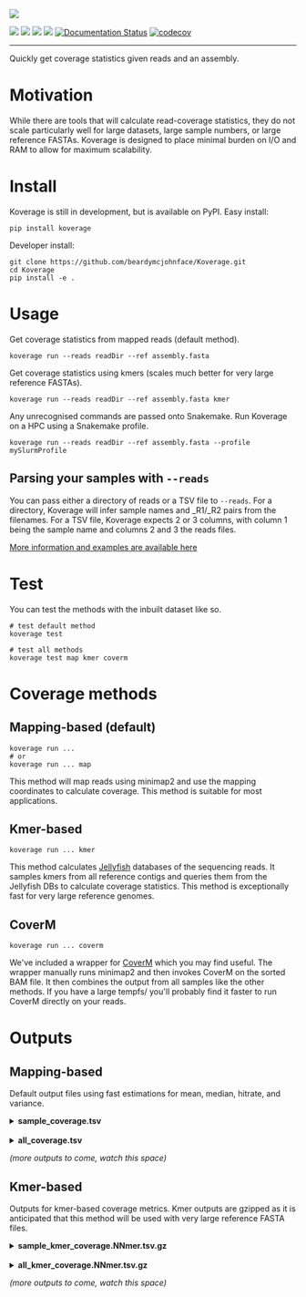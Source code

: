 ![](koverage.png)


[![](https://img.shields.io/static/v1?label=CLI&message=Snaketool&color=blueviolet)](https://github.com/beardymcjohnface/Snaketool)
[![](https://img.shields.io/static/v1?label=Licence&message=MIT&color=black)](https://opensource.org/license/mit/)
[![](https://img.shields.io/static/v1?label=Install%20with&message=PIP&color=success)](https://pypi.org/project/koverage/)
[![](https://github.com/beardymcjohnface/Koverage/actions/workflows/py-app.yaml/badge.svg)](https://github.com/beardymcjohnface/Koverage/actions/workflows/py-app.yaml/)
[![Documentation Status](https://readthedocs.org/projects/koverage/badge/?version=latest)](https://koverage.readthedocs.io/en/latest/?badge=latest)
[![codecov](https://codecov.io/gh/beardymcjohnface/Koverage/branch/main/graph/badge.svg?token=17P2ZEL44U)](https://codecov.io/gh/beardymcjohnface/Koverage)

---

Quickly get coverage statistics given reads and an assembly.

# Motivation

While there are tools that will calculate read-coverage statistics, they do not scale particularly well for large 
datasets, large sample numbers, or large reference FASTAs.
Koverage is designed to place minimal burden on I/O and RAM to allow for maximum scalability.

# Install

Koverage is still in development, but is available on PyPI.
Easy install: 

```shell
pip install koverage
```

Developer install:

```shell
git clone https://github.com/beardymcjohnface/Koverage.git
cd Koverage
pip install -e .
```

# Usage

Get coverage statistics from mapped reads (default method).

```shell
koverage run --reads readDir --ref assembly.fasta
```

Get coverage statistics using kmers (scales much better for very large reference FASTAs).

```shell
koverage run --reads readDir --ref assembly.fasta kmer
```

Any unrecognised commands are passed onto Snakemake.
Run Koverage on a HPC using a Snakemake profile.

```shell
koverage run --reads readDir --ref assembly.fasta --profile mySlurmProfile
```

## Parsing your samples with `--reads`

You can pass either a directory of reads or a TSV file to `--reads`.
For a directory, Koverage will infer sample names and \_R1/\_R2 pairs from the filenames.
For a TSV file, Koverage expects 2 or 3 columns, with column 1 being the sample name and columns 2 and 3 the reads files.

[More information and examples are available here](https://gist.github.com/beardymcjohnface/bb161ba04ae1042299f48a4849e917c8#file-readme-md)

# Test

You can test the methods with the inbuilt dataset like so.

```shell
# test default method
koverage test

# test all methods
koverage test map kmer coverm
```

# Coverage methods

## Mapping-based (default)

```shell
koverage run ...
# or 
koverage run ... map
```

This method will map reads using minimap2 and use the mapping coordinates to calculate coverage.
This method is suitable for most applications.

## Kmer-based

```shell
koverage run ... kmer
```

This method calculates [Jellyfish](https://github.com/gmarcais/Jellyfish) databases of the sequencing reads.
It samples kmers from all reference contigs and queries them from the Jellyfish DBs to calculate coverage statistics.
This method is exceptionally fast for very large reference genomes.

## CoverM

```shell
koverage run ... coverm
```

We've included a wrapper for [CoverM](https://github.com/wwood/CoverM) which you may find useful.
The wrapper manually runs minimap2 and then invokes CoverM on the sorted BAM file. 
It then combines the output from all samples like the other methods.
If you have a large tempfs/ you'll probably find it faster to run CoverM directly on your reads.

# Outputs

## Mapping-based

Default output files using fast estimations for mean, median, hitrate, and variance.

<details>
    <summary><b>sample_coverage.tsv</b></summary>
Per sample and per contig counts.

Column | description
--- | ---
Sample | Sample name derived from read file name
Contig | Contig ID from assembly FASTA
Count | Raw mapped read count
RPM | Reads per million
RPKM | Reads per kilobase million
RPK | Reads per kilobase
TPM | Transcripts per million
Mean | _Estimated_ mean read depth
Median | _Estimated_ median read depth
Hitrate | _Estimated_ fraction of contig with depth > 0
Variance | _Estimated_ read depth variance

</details>

<br>

<details>
    <summary><b>all_coverage.tsv</b></summary>
Per contig counts (all samples).

Column | description
--- | ---
Contig | Contig ID from assembly FASTA
Count | Raw mapped read count
RPM | Reads per million
RPKM | Reads per kilobase million
RPK | Reads per kilobase
TPM | Transcripts per million

</details>

_(more outputs to come, watch this space)_
    
## Kmer-based

Outputs for kmer-based coverage metrics.
Kmer outputs are gzipped as it is anticipated that this method will be used with very large reference FASTA files.

<details>
    <summary><b>sample_kmer_coverage.NNmer.tsv.gz</b></summary>
Per sample and contig kmer coverage.

Column | description
--- | ---
Sample | Sample name derived from read file name
Contig | Contig ID from assembly FASTA
Sum | Sum of sampled kmer depths
Mean | Mean sampled kmer depth
Median | Median sampled kmer depth
Hitrate | Fraction of kmers with depth > 0
Variance | Variance of lowest 95 % of sampled kmer depths

</details>

<br>

<details>
    <summary><b>all_kmer_coverage.NNmer.tsv.gz</b></summary>
Contig kmer coverage (all samples).

Column | description
--- | ---
Contig | Contig ID from assembly FASTA
Sum | Sum of sampled kmer depths
Mean | Mean sampled kmer depth
Median | Median sampled kmer depth

</details>

_(more outputs to come, watch this space)_    
